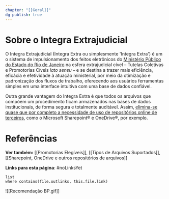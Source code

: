 ```yaml
---
chapter: "[[Geral]]"
dg-publish: true
---
```

# Sobre o Integra Extrajudicial

O Integra Extrajudicial (Integra Extra ou simplesmente 'Integra Extra') é um o sistema de impulsionamento dos feitos eletrônicos do [Ministério Público do Estado do Rio de Janeiro](https://www.mprj.mp.br/) na esfera extrajudicial cível – Tutelas Coletivas e Promotorias Cíveis _lato sensu_ – e se destina a trazer mais eficiência, eficácia e efetividade à atuação ministerial, por meio da otimização e padronização dos fluxos de trabalho, oferecendo aos usuários ferramentas simples em uma interface intuitiva com uma base de dados confiável.

Outra grande vantagem do Integra Extra é que todos os arquivos que compõem um procedimento ficam armazenados nas bases de dados institucionais, de forma segura e totalmente auditável. Assim, <u>elimina-se quase que por completo a necessidade de uso de repositórios online de terceiros</u>, como o Microsoft Sharepoint® e OneDrive®, por exemplo.
# Referências

**Ver também:** [[Promotorias Elegíveis]], [[Tipos de Arquivos Suportados]], [[Sharepoint, OneDrive e outros repositórios de arquivos]]

**Links para esta página**: #noLinksYet
```dataview
list
where contains(file.outlinks, this.file.link)
```

![[Recomendação BP.gif]]
